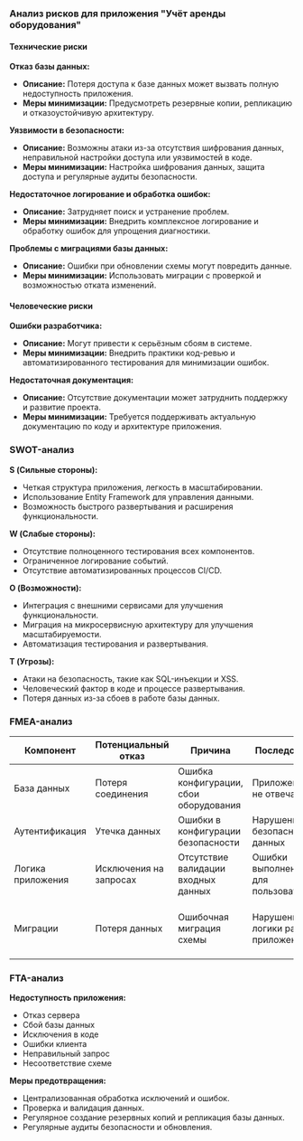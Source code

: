 ### Анализ рисков для приложения "Учёт аренды оборудования"

#### Технические риски

**Отказ базы данных:**
- **Описание:** Потеря доступа к базе данных может вызвать полную недоступность приложения.
- **Меры минимизации:** Предусмотреть резервные копии, репликацию и отказоустойчивую архитектуру.

**Уязвимости в безопасности:**
- **Описание:** Возможны атаки из-за отсутствия шифрования данных, неправильной настройки доступа или уязвимостей в коде.
- **Меры минимизации:** Настройка шифрования данных, защита доступа и регулярные аудиты безопасности.

**Недостаточное логирование и обработка ошибок:**
- **Описание:** Затрудняет поиск и устранение проблем.
- **Меры минимизации:** Внедрить комплексное логирование и обработку ошибок для упрощения диагностики.

**Проблемы с миграциями базы данных:**
- **Описание:** Ошибки при обновлении схемы могут повредить данные.
- **Меры минимизации:** Использовать миграции с проверкой и возможностью отката изменений.

#### Человеческие риски

**Ошибки разработчика:**
- **Описание:** Могут привести к серьёзным сбоям в системе.
- **Меры минимизации:** Внедрить практики код-ревью и автоматизированного тестирования для минимизации ошибок.

**Недостаточная документация:**
- **Описание:** Отсутствие документации может затруднить поддержку и развитие проекта.
- **Меры минимизации:** Требуется поддерживать актуальную документацию по коду и архитектуре приложения.

### SWOT-анализ

**S (Сильные стороны):**
- Четкая структура приложения, легкость в масштабировании.
- Использование Entity Framework для управления данными.
- Возможность быстрого развертывания и расширения функциональности.

**W (Слабые стороны):**
- Отсутствие полноценного тестирования всех компонентов.
- Ограниченное логирование событий.
- Отсутствие автоматизированных процессов CI/CD.

**O (Возможности):**
- Интеграция с внешними сервисами для улучшения функциональности.
- Миграция на микросервисную архитектуру для улучшения масштабируемости.
- Автоматизация тестирования и развертывания.

**T (Угрозы):**
- Атаки на безопасность, такие как SQL-инъекции и XSS.
- Человеческий фактор в коде и процессе развертывания.
- Потеря данных из-за сбоев в работе базы данных.

### FMEA-анализ

| Компонент | Потенциальный отказ | Причина | Последствия | Меры минимизации |
|-----------|---------------------|--------|-------------|------------------|
| База данных | Потеря соединения | Ошибка конфигурации, сбои оборудования | Приложение не отвечает | Репликация, резервное копирование |
| Аутентификация | Утечка данных | Ошибки в конфигурации безопасности | Нарушение безопасности данных | Шифрование, защита хранилища |
| Логика приложения | Исключения на запросах | Отсутствие валидации входных данных | Ошибки выполнения для пользователей | Валидация данных, unit-тесты |
| Миграции | Потеря данных | Ошибочная миграция схемы | Нарушение логики работы приложения | Ручная проверка миграций, резервные копии |

### FTA-анализ

**Недоступность приложения:**
- Отказ сервера
- Сбой базы данных
- Исключения в коде
- Ошибки клиента
- Неправильный запрос
- Несоответствие схеме

**Меры предотвращения:**
- Централизованная обработка исключений и ошибок.
- Проверка и валидация данных.
- Регулярное создание резервных копий и репликация базы данных.
- Регулярные аудиты безопасности и обновления.


